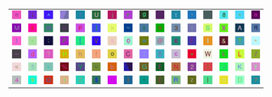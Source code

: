 <table>
<tr>
<td><img src="65.gif"></td>
<td><img src="69.gif"></td>
<td><img src="5E.gif"></td>
<td><img src="gr2.gif"></td>
<td><img src="66.gif"></td>
<td><img src="55.gif"></td>
<td><img src="6A.gif"></td>
<td><img src="72.gif"></td>
<td><img src="67.gif"></td>
<td><img src="2D.gif"></td>
<td><img src="74.gif"></td>
<td><img src="60.gif"></td>
<td><img src="gr1.gif"></td>
<td><img src="38.gif"></td>
<td><img src="2A.gif"></td>
<td><img src="61.gif"></td>
</tr>
<tr>
<td><img src="4D.gif"></td>
<td><img src="23.gif"></td>
<td><img src="6D.gif"></td>
<td><img src="51.gif"></td>
<td><img src="70.gif"></td>
<td><img src="5D.gif"></td>
<td><img src="3E.gif"></td>
<td><img src="7E.gif"></td>
<td><img src="78.gif"></td>
<td><img src="6E.gif"></td>
<td><img src="33.gif"></td>
<td><img src="6C.gif"></td>
<td><img src="53.gif"></td>
<td><img src="58.gif"></td>
<td><img src="41.gif"></td>
<td><img src="71.gif"></td>
</tr>
<tr>
<td><img src="29.gif"></td>
<td><img src="2C.gif"></td>
<td><img src="3B.gif"></td>
<td><img src="50.gif"></td>
<td><img src="5B.gif"></td>
<td><img src="56.gif"></td>
<td><img src="73.gif"></td>
<td><img src="30.gif"></td>
<td><img src="77.gif"></td>
<td><img src="40.gif"></td>
<td><img src="36.gif"></td>
<td><img src="46.gif"></td>
<td><img src="49.gif"></td>
<td><img src="26.gif"></td>
<td><img src="54.gif"></td>
<td><img src="22.gif"></td>
</tr>
<tr>
<td><img src="5F.gif"></td>
<td><img src="64.gif"></td>
<td><img src="3F.gif"></td>
<td><img src="48.gif"></td>
<td><img src="68.gif"></td>
<td><img src="21.gif"></td>
<td><img src="6F.gif"></td>
<td><img src="43.gif"></td>
<td><img src="3A.gif"></td>
<td><img src="42.gif"></td>
<td><img src="63.gif"></td>
<td><img src="2B.gif"></td>
<td><img src="57.gif"></td>
<td><img src="6B.gif"></td>
<td><img src="4C.gif"></td>
<td><img src="2F.gif"></td>
</tr>
<tr>
<td><img src="3C.gif"></td>
<td><img src="35.gif"></td>
<td><img src="76.gif"></td>
<td><img src="25.gif"></td>
<td><img src="59.gif"></td>
<td><img src="75.gif"></td>
<td><img src="62.gif"></td>
<td><img src="gr3.gif"></td>
<td><img src="47.gif"></td>
<td><img src="45.gif"></td>
<td><img src="4E.gif"></td>
<td><img src="32.gif"></td>
<td><img src="7B.gif"></td>
<td><img src="4A.gif"></td>
<td><img src="4B.gif"></td>
<td><img src="79.gif"></td>
</tr>
<tr>
<td><img src="34.gif"></td>
<td><img src="39.gif"></td>
<td><img src="4F.gif"></td>
<td><img src="31.gif"></td>
<td><img src="5A.gif"></td>
<td><img src="24.gif"></td>
<td><img src="2E.gif"></td>
<td><img src="7D.gif"></td>
<td><img src="27.gif"></td>
<td><img src="28.gif"></td>
<td><img src="52.gif"></td>
<td><img src="7A.gif"></td>
<td><img src="7C.gif"></td>
<td><img src="3D.gif"></td>
<td><img src="44.gif"></td>
<td><img src="37.gif"></td>
</tr>
</table>
